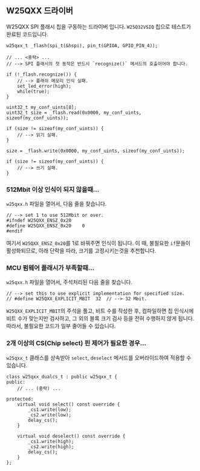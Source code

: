 ## W25QXX 드라이버

W25QXX SPI 플래시 칩을 구동하는 드라이버 입니다.
`W25Q32VSIQ` 칩으로 테스트가 완료된 코드입니다.

```
w25qxx_t _flash(spi_t(&hspi), pin_t(GPIOA, GPIO_PIN_4));

// ... <중략> ...
// --> SPI 플래시의 첫 동작은 반드시 `recognize()` 메서드의 호출이어야 합니다.

if (!_flash.recognize()) {
    // --> 플래쉬 메모리 인식 실패.
    set_led_error(high);
    while(true);
}

uint32_t my_conf_uints[8];
uint32_t size = _flash.read(0x0000, my_conf_uints, sizeof(my_conf_uints));

if (size != sizeof(my_conf_uints)) {
    // --> 읽기 실패.
}

size = _flash.write(0x0000, my_conf_uints, sizeof(my_conf_uints));

if (size != sizeof(my_conf_uints)) {
    // --> 쓰기 실패.
}
```

### 512Mbit 이상 인식이 되지 않을때...
`w25qxx.h` 파일을 열어서, 다음 줄을 찾습니다.
```
// --> set 1 to use 512Mbit or over.
#ifndef W25QXX_ENSZ_0x20
#define W25QXX_ENSZ_0x20    0
#endif
```

여기서 `W25QXX_ENSZ_0x20`를 1로 바꿔주면 인식이 됩니다.
이 때, 불필요한 `if`문들이 활성화되므로, 아래 단락을 따라, 
크기를 고정시키는것을 추천합니다.

### MCU 펌웨어 플래시가 부족할때...

`w25qxx.h` 파일을 열어서, 주석처리된 다음 줄을 찾습니다.
```
// --> set this to use explicit implementation for specified size.
// #define W25QXX_EXPLICIT_MBIT  32  // --> 32 Mbit.
```

`W25QXX_EXPLICIT_MBIT`의 주석을 풀고, 비트 수를 작성한 후, 
컴파일하면 칩 인식시에 비트 수가 맞는지만 검사하고, 그 외의 블록 크기 검사 등을 전혀 수행하지 않게 됩니다.
따라서, 불필요한 코드가 일부 줄어들 수 있습니다.

### 2개 이상의 CS(Chip select) 핀 제어가 필요한 경우...
`w25qxx_t` 클래스를 상속받아 `select`, `deselect` 메서드를 오버라이드하여 적용할 수 있습니다.

```
class w25qxx_dualcs_t : public w25qxx_t {
public:
    // ... (중략) ...

protected:
    virtual void select() const override {
        _cs1.write(low);
        _cs2.write(low);
        delay_cs();
    }

    virtual void deselect() const override {
        _cs1.write(high);
        _cs2.write(high);
        delay_cs();
    }
};
```